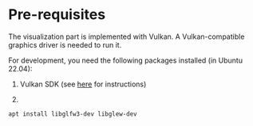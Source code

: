 # Pre-requisites

The visualization part is implemented with Vulkan. A Vulkan-compatible graphics driver is needed to run it.

For development, you need the following packages installed (in Ubuntu 22.04):

1. Vulkan SDK (see [here](https://vulkan.lunarg.com/doc/view/latest/linux/getting_started_ubuntu.html) for instructions)

2. 

```
apt install libglfw3-dev libglew-dev
```